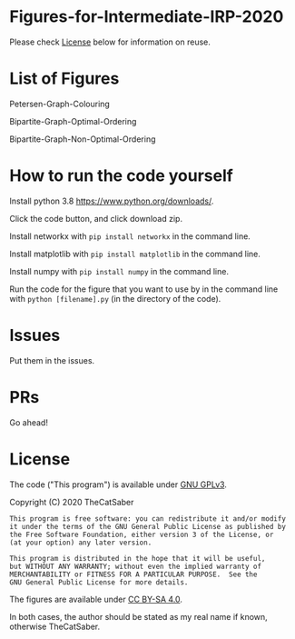# Figures-for-Intermediate-IRP-2020
Please check [License](https://github.com/TheCatSaber/Figures-for-Intermediate-IRP-2020/blob/master/README.md#license) below for information on reuse.

# List of Figures
Petersen-Graph-Colouring

Bipartite-Graph-Optimal-Ordering

Bipartite-Graph-Non-Optimal-Ordering

# How to run the code yourself
Install python 3.8 https://www.python.org/downloads/.

Click the code button, and click download zip.

Install networkx with `pip install networkx` in the command line.

Install matplotlib with `pip install matplotlib` in the command line.

Install numpy with `pip install numpy` in the command line.

Run the code for the figure that you want to use by in the command line with `python [filename].py` (in the directory of the code).

# Issues
Put them in the issues.

# PRs
Go ahead!

# License
The code ("This program") is available under 
[GNU GPLv3](https://www.gnu.org/licenses/gpl-3.0.en.html).
 
Copyright (C) 2020 TheCatSaber

    This program is free software: you can redistribute it and/or modify
    it under the terms of the GNU General Public License as published by
    the Free Software Foundation, either version 3 of the License, or
    (at your option) any later version.

    This program is distributed in the hope that it will be useful,
    but WITHOUT ANY WARRANTY; without even the implied warranty of
    MERCHANTABILITY or FITNESS FOR A PARTICULAR PURPOSE.  See the
    GNU General Public License for more details.
    
The figures are available under [CC BY-SA 4.0](https://creativecommons.org/licenses/by-sa/4.0/).

In both cases, the author should be stated as my real name if known, otherwise TheCatSaber.
